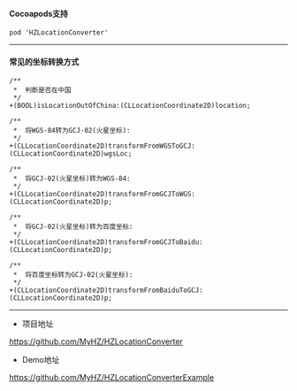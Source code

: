 #### Cocoapods支持


```
pod 'HZLocationConverter'
```


---

#### 常见的坐标转换方式
```
/**
 *  判断是否在中国
 */
+(BOOL)isLocationOutOfChina:(CLLocationCoordinate2D)location;

/**
 *  将WGS-84转为GCJ-02(火星坐标):
 */
+(CLLocationCoordinate2D)transformFromWGSToGCJ:(CLLocationCoordinate2D)wgsLoc;

/**
 *  将GCJ-02(火星坐标)转为WGS-84:
 */
+(CLLocationCoordinate2D)transformFromGCJToWGS:(CLLocationCoordinate2D)p;

/**
 *  将GCJ-02(火星坐标)转为百度坐标:
 */
+(CLLocationCoordinate2D)transformFromGCJToBaidu:(CLLocationCoordinate2D)p;

/**
 *  将百度坐标转为GCJ-02(火星坐标):
 */
+(CLLocationCoordinate2D)transformFromBaiduToGCJ:(CLLocationCoordinate2D)p;
```
---

- 项目地址

https://github.com/MyHZ/HZLocationConverter

- Demo地址

https://github.com/MyHZ/HZLocationConverterExample
